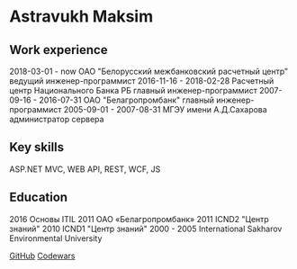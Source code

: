 # Astravukh Maksim

## Work experience
2018-03-01 - now ОАО "Белорусский межбанковский расчетный центр" ведущий инженер-программист
2016-11-16 - 2018-02-28 Расчетный центр Национального Банка РБ главный инженер-программист
2007-09-16 - 2016-07-31 ОАО "Белагропромбанк" главный инженер-программист
2005-09-01 - 2007-08-31 МГЭУ имени А.Д.Сахарова администратор сервера

## Key skills
ASP.NET MVC, WEB API, REST, WCF, JS

## Education
2016 Основы ITIL 2011 ОАО «Белагропромбанк»
2011 ICND2 "Центр знаний"
2010 ICND1 "Центр знаний"
2000 - 2005 International Sakharov Environmental University

[GitHub](https://github.com/astravukh)
[Codewars](https://github.com/astravukh)
